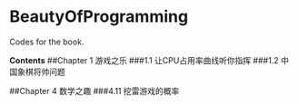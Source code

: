 # BeautyOfProgramming
Codes for the book.

**Contents**
##Chapter 1 游戏之乐
###1.1 让CPU占用率曲线听你指挥
###1.2 中国象棋将帅问题

##Chapter 4 数学之趣
###4.11 挖雷游戏的概率

